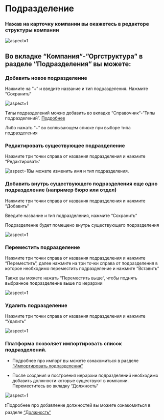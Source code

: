 # Подразделение

### Нажав на карточку компании вы окажетесь в редакторе структуры компании

 ![](/api/attachments.redirect?id=eacf03a4-e278-4701-8c0a-3ccb3c49912f "aspect=1")

## Во вкладке “Компания“-”Оргструктура” в разделе “Подразделения“ вы можете:

### Добавить новое подразделение

Нажмите на “+“ и введите название и тип подразделения. Нажмите “Сохранить“

 ![](/api/attachments.redirect?id=4d86e282-24c4-4caf-bc40-020f1445da6b "aspect=1")

Типы подразделений можно добавить во вкладке “Справочник“-”Типы подразделений”. [Подробнее](/doc/tipy-podrazdelenij-BJhEvfFJZp) 

Либо нажать “+“ во всплывающем списке при выборе типа подразделения 

### Редактировать существующее подразделение

Нажмите три точки справа от названия подразделения и нажмите “Редактировать“

 ![](/api/attachments.redirect?id=589789c0-4c5d-48d7-8268-f9c7afa6fcda "aspect=1")Вы можете изменить имя и тип подразделения.

### Добавить внутрь существующего подразделения еще одно подразделение (например бюро или отдел)

Нажмите три точки справа от названия подразделения и нажмите “Добавить“

Введите название и тип подразделения, нажмите “Сохранить“

Подразделение будет помещено внутрь существующего подразделения

 ![](/api/attachments.redirect?id=fb9c7d5d-ddd9-4965-9b42-dbf46f401ba1 "aspect=1")

### Переместить подразделение

Нажмите три точки справа от названия подразделения и нажмите “Переместить“, далее нажмите на три точки справа от подразделения в которое необходимо переместить подразделение и нажмите “Вставить“

Также вы можете нажать “Переместить выше“, чтобы поднять выбранное подразделение выше по иерархии

 ![](/api/attachments.redirect?id=3d3a95c2-02c8-442f-b8d3-2d459380a335 "aspect=1")

### Удалить подразделение

Нажмите три точки справа от названия подразделения и нажмите “Удалить“

 ![](/api/attachments.redirect?id=659e1062-6832-4f30-88be-2144b191d2c3 "aspect=1")


### Платформа позволяет импортировать список подразделений. 

- Подробнее про импорт вы можете ознакомиться в разделе [“Импортировать подразделения“](/doc/importirovat-podrazdeleniya-S5YSV4qRKw)



- После создания и построения иерархии подразделений необходимо добавить должности которые существуют в компании. Переместитесь во вкладку “Должность“

 ![](/api/attachments.redirect?id=59453a6a-c2d7-40d1-8ba1-fb3013d1e139 "aspect=1")

❗Подробнее про добавление должностей вы можете ознакомиться в разделе [“Должность“](/doc/dolzhnost-0URPtblbeg)